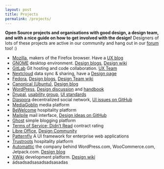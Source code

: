 ```yaml
---
layout: post
title: Projects
permalink: /projects/
---
```


**Open Source projects and organisations with good design, a design team, and with a nice guide on how to get involved with the design!** Designers of lots of these projects are active in our community and hang out in our [forum](https://discourse.opensourcedesign.net/) too! :)

* [Mozilla](https://mozilla.org), makers of the Firefox browser. Have a [UX blog](https://blog.mozilla.org/ux)
* [GNOME](https://www.gnome.org/) desktop environment. [Design blogs](https://blogs.gnome.org/aday/category/gnome-ux), [Design wiki](https://wiki.gnome.org/Design)
* [GitLab](https://about.gitlab.com/) Git hosting and code collaboration. [UX Team](https://about.gitlab.com/handbook/engineering/ux/)
* [Nextcloud](https://nextcloud.com) data sync & sharing, have a [Design page](https://nextcloud.com/design)
* [Fedora](https://getfedora.org/), [Design blogs](http://fedoraplanet.org/design/), [Design Team wiki](http://fedoraproject.org/wiki/Design)
* [Canonical (Ubuntu)](http://ubuntu.com), [Design blog](http://design.canonical.com)
* [WordPress](https://wordpress.org), [Design discussion](https://make.wordpress.org/design/) and [handbook](https://make.wordpress.org/design/handbook/)
* [Drupal](https://www.drupal.org/), [usability group](https://groups.drupal.org/usability), [UI standards](https://drupal.org/ui-standards)
* [Diaspora](https://diasporafoundation.org/) decentralized social network, [UI issues on GitHub](https://github.com/diaspora/diaspora/issues?labels=ui)
* [MediaGoblin](https://mediagoblin.org/) media platform
* [BeWelcome](http://www.bewelcome.org/) hospitality platform
* [Mailpile](https://www.mailpile.is/) mail interface, [Design ideas on GitHub](https://github.com/pagekite/mailpile/issues?milestone=2)
* [Ghost](https://ghost.org/) simple blogging platform
* [Terms of Service; Didn’t Read](https://tosdr.org/) contract rating
* [Libre Office](https://www.libreoffice.org/), [Design Community](https://www.libreoffice.org/community/design/)
* [Patternfly](https://www.patternfly.org/) A UI framework for enterprise web applications
* [Trustroots](https://www.trustroots.org/) hospitality platform
* [Automattic](https://automattic.com/) the company behind WordPress.com, WooCommerce.com, Jetpack.com. [Design blog](https://automattic.design/)
* [XWiki](https://www.xwiki.org) development platform. [Design wiki](https://design.xwiki.org)
* ádsadsadsasadsadsasadas
